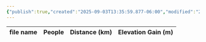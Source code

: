 ```yaml
---
{"publish":true,"created":"2025-09-03T13:35:59.877-06:00","modified":"2025-09-03T14:50:46.784-06:00","published":"2025-09-03T14:50:46.784-06:00","tags":["route"],"cssclasses":"","elevation":null,"region":"Icefields Parkway","location":null,"DWYT":"Don’t do","Kane":null,"completed":false}
---
```



| file name | People | Distance (km) | Elevation Gain (m) |
| --------- | ------ | ------------- | ------------------ |